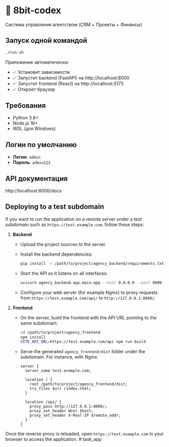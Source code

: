 # 🚀 8bit-codex

Система управления агентством (CRM + Проекты + Финансы)

## Запуск одной командой

```bash
./run.sh
```

Приложение автоматически:
- ✅ Установит зависимости
- ✅ Запустит backend (FastAPI) на http://localhost:8000  
- ✅ Запустит frontend (React) на http://localhost:5173
- ✅ Откроет браузер

## Требования

- Python 3.8+
- Node.js 16+
- WSL (для Windows)

## Логин по умолчанию

- **Логин**: `admin`
- **Пароль**: `admin123`

## API документация

http://localhost:8000/docs

## Deploying to a test subdomain

If you want to run the application on a remote server under a test subdomain
such as `https://test.example.com`, follow these steps:

1. **Backend**
   - Upload the project sources to the server.
   - Install the backend dependencies:

     ```bash
     pip install -r /path/to/project/agency_backend/requirements.txt
     ```

   - Start the API so it listens on all interfaces:

     ```bash
     uvicorn agency_backend.app.main:app --host 0.0.0.0 --port 8000
     ```

   - Configure your web server (for example Nginx) to proxy requests from
     `https://test.example.com/api/` to `http://127.0.0.1:8000/`.

2. **Frontend**
   - On the server, build the frontend with the API URL pointing to the same
     subdomain:

     ```bash
     cd /path/to/project/agency_frontend
     npm install
     VITE_API_URL=https://test.example.com/api npm run build
     ```

   - Serve the generated `agency_frontend/dist` folder under the subdomain.
     For instance, with Nginx:

     ```nginx
     server {
       server_name test.example.com;

       location / {
         root /path/to/project/agency_frontend/dist;
         try_files $uri /index.html;
       }

       location /api/ {
         proxy_pass http://127.0.0.1:8000/;
         proxy_set_header Host $host;
         proxy_set_header X-Real-IP $remote_addr;
       }
     }
     ```

Once the reverse proxy is reloaded, open `https://test.example.com` in your
browser to access the application.
#   t a s k _ a p p  
 